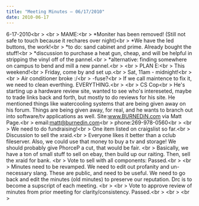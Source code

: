 ```yaml
---
title: "Meeting Minutes – 06/17/2010"
date: 2010-06-17
---
```

6-17-2010<br \>
<br \>
MAME:<br \>
*Moniter has been removed! (Still not safe to touch because it rechares over night)<br \>
*We have the led buttons, the work!<br \>
*to do: sand cabinet and prime. Already bought the stuff!<br \>
*discussion to purchase a heat gun, cheap, and will be helpful in stripping the vinyl off of the pannel.<br \>
*alternative: finding somewhere on campus to bend and mill a new pannel.<br \>
<br \>
PLAN E:<br \>
This weekend!<br \>
Friday, come by and set up.<br \>
Sat, 11am - midnight!<br \>
<br \>
Air conditioner broke :/<br \>
-fuse?<br \>
If we call maintence to fix it, we need to clean everthing. EVERYTHING.<br \>
<br \>
CS Cop<br \>
He's starting up a hardware review site, wanted to see who's intereseted, maybe to trade links back and forth, but mostly to do reviews for his site. He mentioned things like watercooling systems that are being given away on his forum. Things are being given away, for real, and he wants to branch out into software/tv applications as well. Site:www.BURNEDiN.com via Matt Page.<br \>
email:matt@burnedin.com<br \>
phone:269-978-0560<br \>
<br \>
We need to do fundraising!<br \>
One item listed on craigslist so far.<br \>
Discussion to sell the xraid.<br \>
Everyone likes it better than a cclub fileserver. Also, we could use that money to buy a tv and storage! We should probably give PhorceP a cut, that would be fair. <br \>
Basically, we have a ton of small stuff to sell on ebay, then build up our raiting. Then, sell the xraid for bank. <br \>
Vote to sell with all components: Passed.<br \>
<br \>
Minutes need to be revamped. We need to edit out profanity and un-necessary slang. These are public, and need to be useful. We need to go back and edit the minutes (old minutes) to preserve our reputation. Drc is to become a supscript of each meeting. <br \>
<br \>
Vote to approve review of minutes from prior meeting for clarity/consistency. Passed.<br \>
<br \>
<br \>
